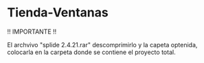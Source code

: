 # Tienda-Ventanas

!! IMPORTANTE !!

El archvivo "splide 2.4.21.rar" descomprimirlo y la capeta optenida, colocarla en la carpeta donde se contiene el proyecto total.
